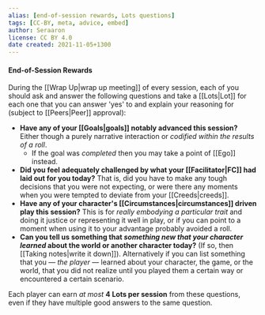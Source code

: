 ```yaml
---
alias: [end-of-session rewards, Lots questions]
tags: [CC-BY, meta, advice, embed]
author: Seraaron
license: CC BY 4.0
date created: 2021-11-05+1300
---
```


#### End-of-Session Rewards

During the [[Wrap Up|wrap up meeting]] of every session, each of you should ask and answer the following questions and take a [[Lots|Lot]] for each one that you can answer 'yes' to and explain your reasoning for (subject to [[Peers|Peer]] approval):
-   **Have any of your [[Goals|goals]] notably advanced this session?** Either though a purely narrative interaction or _codified within the results of a roll_.
	-   If the goal was *completed* then you may take a point of [[Ego]] instead.
-   **Did you feel adequately challenged by what your [[Facilitator|FC]] had laid out for you today?** That is, did you have to make any tough decisions that you were not expecting, or were there any moments when you were tempted to deviate from your [[Creeds|creeds]].
-   **Have any of your character's [[Circumstances|circumstances]] driven play this session?** This is for _really embodying a particular trait_ and doing it justice or representing it well in play, or if you can point to a moment when using it to your advantage probably avoided a roll.
-   **Can you tell us something that _something new that your character learned_ about the world or another character today?** (If so, then [[Taking notes|write it down]]). Alternatively if you can list something that you — _the player_ — learned about your character, the game, or the world, that you did not realize until you played them a certain way or encountered a certain scenario.

Each player can earn *at most* **4 Lots per session** from these questions, even if they have multiple good answers to the same question.